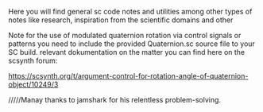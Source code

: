 Here you will find general sc code notes and utilities among other types of notes like research, inspiration from the scientific domains and other



Note for the use of modulated quaternion rotation via control signals or patterns you need to include the provided Quaternion.sc source file to your SC build.
relevant dokumentation on the matter you can find here on the scsynth forum:

https://scsynth.org/t/argument-control-for-rotation-angle-of-quaternion-object/10249/3


/////Manay thanks to jamshark for his relentless problem-solving.
